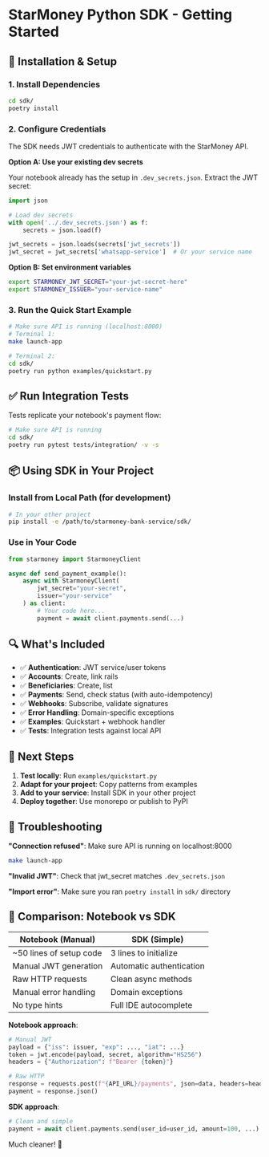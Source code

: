 # StarMoney Python SDK - Getting Started

## 🚀 Installation & Setup

### 1. Install Dependencies

```bash
cd sdk/
poetry install
```

### 2. Configure Credentials

The SDK needs JWT credentials to authenticate with the StarMoney API.

**Option A: Use your existing dev secrets**

Your notebook already has the setup in `.dev_secrets.json`. Extract the JWT secret:

```python
import json

# Load dev secrets
with open('../.dev_secrets.json') as f:
    secrets = json.load(f)

jwt_secrets = json.loads(secrets['jwt_secrets'])
jwt_secret = jwt_secrets['whatsapp-service']  # Or your service name
```

**Option B: Set environment variables**

```bash
export STARMONEY_JWT_SECRET="your-jwt-secret-here"
export STARMONEY_ISSUER="your-service-name"
```

### 3. Run the Quick Start Example

```bash
# Make sure API is running (localhost:8000)
# Terminal 1:
make launch-app

# Terminal 2:
cd sdk/
poetry run python examples/quickstart.py
```

## ✅ Run Integration Tests

Tests replicate your notebook's payment flow:

```bash
# Make sure API is running
cd sdk/
poetry run pytest tests/integration/ -v -s
```

## 📦 Using SDK in Your Project

### Install from Local Path (for development)

```bash
# In your other project
pip install -e /path/to/starmoney-bank-service/sdk/
```

### Use in Your Code

```python
from starmoney import StarmoneyClient

async def send_payment_example():
    async with StarmoneyClient(
        jwt_secret="your-secret",
        issuer="your-service"
    ) as client:
        # Your code here...
        payment = await client.payments.send(...)
```

## 🔍 What's Included

- ✅ **Authentication**: JWT service/user tokens
- ✅ **Accounts**: Create, link rails
- ✅ **Beneficiaries**: Create, list
- ✅ **Payments**: Send, check status (with auto-idempotency)
- ✅ **Webhooks**: Subscribe, validate signatures
- ✅ **Error Handling**: Domain-specific exceptions
- ✅ **Examples**: Quickstart + webhook handler
- ✅ **Tests**: Integration tests against local API

## 📝 Next Steps

1. **Test locally**: Run `examples/quickstart.py`
2. **Adapt for your project**: Copy patterns from examples
3. **Add to your service**: Install SDK in your other project
4. **Deploy together**: Use monorepo or publish to PyPI

## 🐛 Troubleshooting

**"Connection refused"**: Make sure API is running on localhost:8000

```bash
make launch-app
```

**"Invalid JWT"**: Check that jwt_secret matches `.dev_secrets.json`

**"Import error"**: Make sure you ran `poetry install` in `sdk/` directory

## 🎯 Comparison: Notebook vs SDK

| Notebook (Manual) | SDK (Simple) |
|------------------|--------------|
| ~50 lines of setup code | 3 lines to initialize |
| Manual JWT generation | Automatic authentication |
| Raw HTTP requests | Clean async methods |
| Manual error handling | Domain exceptions |
| No type hints | Full IDE autocomplete |

**Notebook approach**:
```python
# Manual JWT
payload = {"iss": issuer, "exp": ..., "iat": ...}
token = jwt.encode(payload, secret, algorithm="HS256")
headers = {"Authorization": f"Bearer {token}"}

# Raw HTTP
response = requests.post(f"{API_URL}/payments", json=data, headers=headers)
payment = response.json()
```

**SDK approach**:
```python
# Clean and simple
payment = await client.payments.send(user_id=user_id, amount=100, ...)
```

Much cleaner! 🎉
